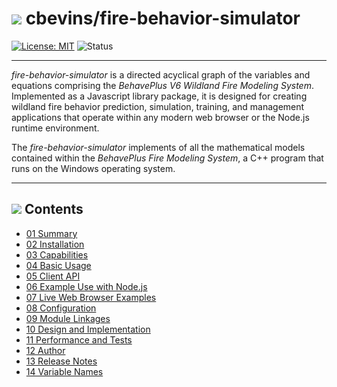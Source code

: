 #  ![](favicon.png) cbevins/fire-behavior-simulator

[![License: MIT](https://img.shields.io/badge/License-MIT-green.svg)](https://opensource.org/licenses/MIT) ![Status](https://github.com/cbevins/fire-behavior-simulator/actions/workflows/nodejs.yml/badge.svg)

---

*fire-behavior-simulator* is a directed acyclical graph of the variables and equations comprising the *BehavePlus V6 Wildland Fire Modeling System*.  Implemented as a Javascript library package, it is designed for creating wildland fire behavior prediction, simulation, training, and management applications that operate within any modern web browser or the Node.js runtime environment.

The *fire-behavior-simulator* implements of all the mathematical models contained within the *BehavePlus Fire Modeling System*, a C++ program that runs on the Windows operating system.

---

## ![](favicon.png) Contents
- [01 Summary](./docs/01_Summary.md)
- [02 Installation](./docs/02_Installation.md)
- [03 Capabilities](./docs/03_Capabilities.md)
- [04 Basic Usage](./docs/04_BasicUsage.md)
- [05 Client API](./docs/05_ClientAPI.md)
- [06 Example Use with Node.js](./docs/06_ExampleUseWithNodeJs.md)
- [07 Live Web Browser Examples](./docs/07_LiveWebBrowserExamples.md)
- [08 Configuration](./docs/08_Configuration.md)
- [09 Module Linkages](./docs/09_ModuleLinakges.md)
- [10 Design and Implementation](./docs/10_DesignImplementation.md)
- [11 Performance and Tests](./docs/11_PerformanceTests.md)
- [12 Author](./docs/12_Author.md)
- [13 Release Notes](./docs/13_RELEASE_NOTES.md)
- [14 Variable Names](./docs/14_VariableNames.md)
